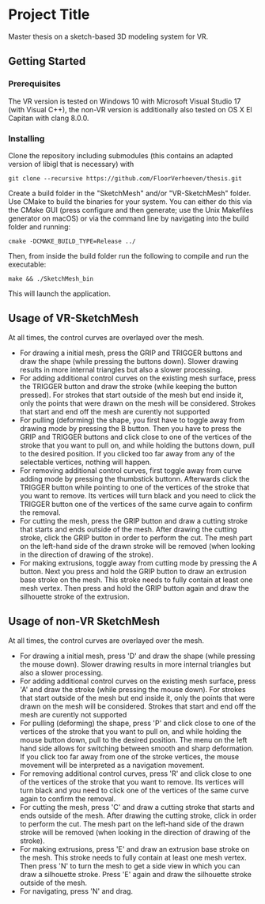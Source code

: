 # Project Title

Master thesis on a sketch-based 3D modeling system for VR.

## Getting Started

### Prerequisites

The VR version is tested on Windows 10 with Microsoft Visual Studio 17 (with Visual C++), the non-VR version is additionally also tested on OS X El Capitan with clang 8.0.0.

### Installing

Clone the repository including submodules (this contains an adapted version of libigl that is necessary) with 

```
git clone --recursive https://github.com/FloorVerhoeven/thesis.git
```

Create a build folder in the "SketchMesh" and/or "VR-SketchMesh" folder.
Use CMake to build the binaries for your system. You can either do this via the CMake GUI (press configure and then generate; use the Unix Makefiles generator on macOS) or via the command line by navigating into the build folder and running:

```
cmake -DCMAKE_BUILD_TYPE=Release ../
```

Then, from inside the build folder run the following to compile and run the executable:
```
make && ./SketchMesh_bin
```
This will launch the application.

## Usage of VR-SketchMesh
At all times, the control curves are overlayed over the mesh.

* For drawing a initial mesh, press the GRIP and TRIGGER buttons and draw the shape (while pressing the buttons down). Slower drawing results in more internal triangles but also a slower processing.
* For adding additional control curves on the existing mesh surface, press the TRIGGER button and draw the stroke (while keeping the button pressed). For strokes that start outside of the mesh but end inside it, only the points that were drawn on the mesh will be considered. Strokes that start and end off the mesh are curently not supported
* For pulling (deforming) the shape, you first have to toggle away from drawing mode by pressing the B button. Then you have to press the GRIP and TRIGGER buttons and click close to one of the vertices of the stroke that you want to pull on, and while holding the buttons down, pull to the desired position. If you clicked too far away from any of the selectable vertices, nothing will happen.
* For removing additional control curves, first toggle away from curve adding mode by pressing the thumbstick buttonn. Afterwards click the TRIGGER button while pointing to one of the vertices of the stroke that you want to remove. Its vertices will turn black and you need to click the TRIGGER button one of the vertices of the same curve again to confirm the removal.
* For cutting the mesh, press the GRIP button and draw a cutting stroke that starts and ends outside of the mesh. After drawing the cutting stroke, click the GRIP button in order to perform the cut. The mesh part on the left-hand side of the drawn stroke will be removed (when looking in the direction of drawing of the stroke).
* For making extrusions, toggle away from cutting mode by pressing the A button. Next you press and hold the GRIP button to draw an extrusion base stroke on the mesh. This stroke needs to fully contain at least one mesh vertex. Then press and hold the GRIP button again and draw the silhouette stroke of the extrusion.


## Usage of non-VR SketchMesh
At all times, the control curves are overlayed over the mesh.

* For drawing a initial mesh, press 'D' and draw the shape (while pressing the mouse down). Slower drawing results in more internal triangles but also a slower processing.
* For adding additional control curves on the existing mesh surface, press 'A' and draw the stroke (while pressing the mouse down). For strokes that start outside of the mesh but end inside it, only the points that were drawn on the mesh will be considered. Strokes that start and end off the mesh are curently not supported
* For pulling (deforming) the shape, press 'P' and click close to one of the vertices of the stroke that you want to pull on, and while holding the mouse button down, pull to the desired position. The menu on the left hand side allows for switching between smooth and sharp deformation. If you click too far away from one of the stroke vertices, the mouse movement will be interpreted as a navigation movement.
* For removing additional control curves, press 'R' and click close to one of the vertices of the stroke that you want to remove. Its vertices will turn black and you need to click one of the vertices of the same curve again to confirm the removal.
* For cutting the mesh, press 'C' and draw a cutting stroke that starts and ends outside of the mesh. After drawing the cutting stroke, click in order to perform the cut. The mesh part on the left-hand side of the drawn stroke will be removed (when looking in the direction of drawing of the stroke).
* For making extrusions, press 'E' and draw an extrusion base stroke on the mesh. This stroke needs to fully contain at least one mesh vertex. Then press 'N' to turn the mesh to get a side view in which you can draw a silhouette stroke. Press 'E' again and draw the silhouette stroke outside of the mesh.
* For navigating, press 'N' and drag.
